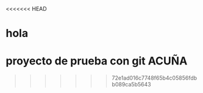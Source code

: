<<<<<<< HEAD
# hola
proyecto de prueba con git
ACUÑA
=======

>>>>>>> 72e1ad016c7748f65b4c05856fdbb089ca5b5643
